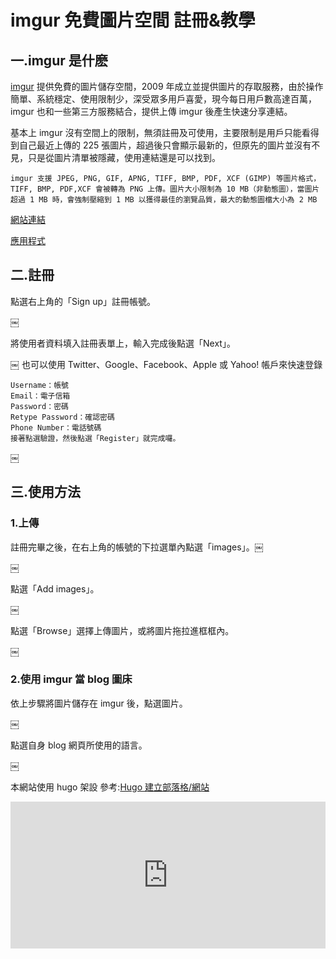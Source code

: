 # imgur 免費圖片空間 註冊&教學


## 一.imgur 是什麽

[imgur](http://imgur.com/) 提供免費的圖片儲存空間，2009 年成立並提供圖片的存取服務，由於操作簡單、系統穩定、使用限制少，深受眾多用戶喜愛，現今每日用戶數高達百萬，imgur 也和一些第三方服務結合，提供上傳 imgur 後產生快速分享連結。

基本上 imgur 沒有空間上的限制，無須註冊及可使用，主要限制是用戶只能看得到自己最近上傳的 225 張圖片，超過後只會顯示最新的，但原先的圖片並沒有不見，只是從圖片清單被隱藏，使用連結還是可以找到。

`imgur 支援 JPEG, PNG, GIF, APNG, TIFF, BMP, PDF, XCF (GIMP) 等圖片格式，TIFF, BMP, PDF,XCF 會被轉為 PNG 上傳。圖片大小限制為 10 MB（非動態圖），當圖片超過 1 MB 時，會強制壓縮到 1 MB 以獲得最佳的瀏覽品質，最大的動態圖檔大小為 2 MB`

[網站連結](http://imgur.com/)

[應用程式](http://imgur.com/apps)

## 二.註冊

點選右上角的「Sign up」註冊帳號。

￼

將使用者資料填入註冊表單上，輸入完成後點選「Next」。

￼
也可以使用 Twitter、Google、Facebook、Apple 或 Yahoo! 帳戶來快速登錄

```markbown
Username：帳號
Email：電子信箱
Password：密碼
Retype Password：確認密碼
Phone Number：電話號碼
接著點選驗證，然後點選「Register」就完成囉。
```

￼

## 三.使用方法

### 1.上傳

註冊完畢之後，在右上角的帳號的下拉選單內點選「images」。￼

￼

點選「Add images」。

￼

點選「Browse」選擇上傳圖片，或將圖片拖拉進框框內。

￼

### 2.使用 imgur 當 blog 圖床

依上步驟將圖片儲存在 imgur 後，點選圖片。

￼

點選自身 blog 網頁所使用的語言。

￼

本網站使用 hugo 架設 參考:[Hugo 建立部落格/網站]()

<iframe class="LikeCoin" height="235" src="https://button.like.co/in/embed/cason_yang/button?referrer={url}" width="100%" frameborder=0></iframe>

